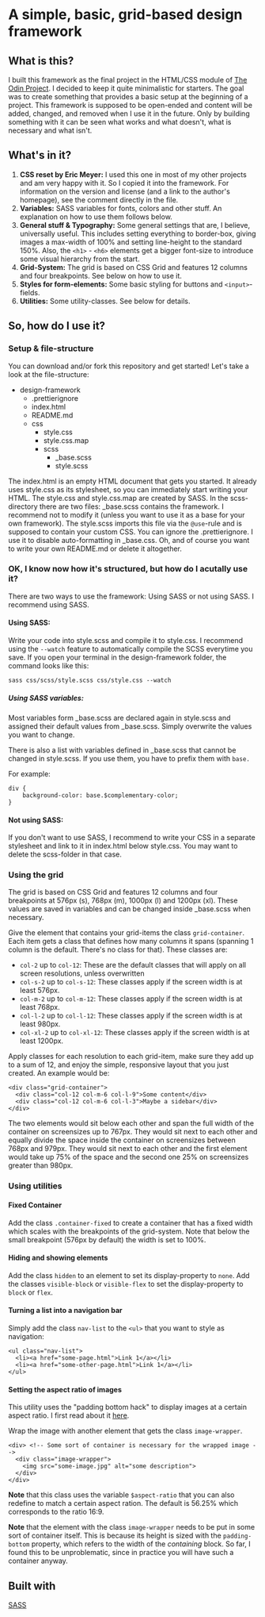 # A simple, basic, grid-based design framework

## What is this?

I built this framework as the final project in the HTML/CSS module of [The Odin Project](https://www.theodinproject.com). I decided to keep it quite minimalistic for starters. The goal was to create something that provides a basic setup at the beginning of a project. This framework is supposed to be open-ended and content will be added, changed, and removed when I use it in the future. Only by building something with it can be seen what works and what doesn't, what is necessary and what isn't.

## What's in it?

1. **CSS reset by Eric Meyer:** I used this one in most of my other projects and am very happy with it. So I copied it into the framework. For information on the version and license (and a link to the author's homepage), see the comment directly in the file.
2. **Variables:** SASS variables for fonts, colors and other stuff. An explanation on how to use them follows below.
3. **General stuff & Typography:** Some general settings that are, I believe, universally useful. This includes setting everything to border-box, giving images a max-width of 100% and setting line-height to the standard 150%. Also, the `<h1>` - `<h6>` elements get a bigger font-size to introduce some visual hierarchy from the start.
4. **Grid-System:** The grid is based on CSS Grid and features 12 columns and four breakpoints. See below on how to use it.
5. **Styles for form-elements:** Some basic styling for buttons and `<input>`-fields.
6. **Utilities:** Some utility-classes. See below for details.

## So, how do I use it?

### Setup & file-structure

You can download and/or fork this repository and get started! Let's take a look at the file-structure:

- design-framework
  - .prettierignore
  - index.html
  - README.md
  - css
    - style.css
    - style.css.map
    - scss
      - \_base.scss
      - style.scss

The index.html is an empty HTML document that gets you started. It already uses style.css as its stylesheet, so you can immediately start writing your HTML.
The style.css and style.css.map are created by SASS. In the scss-directory there are two files: \_base.scss contains the framework. I recommend not to modify it (unless you want to use it as a base for your own framework). The style.scss imports this file via the `@use`-rule and is supposed to contain your custom CSS.
You can ignore the .prettierignore. I use it to disable auto-formatting in \_base.css. Oh, and of course you want to write your own README.md or delete it altogether.

### OK, I know now how it's structured, but how do I acutally use it?

There are two ways to use the framework: Using SASS or not using SASS. I recommend using SASS.

#### Using SASS:

Write your code into style.scss and compile it to style.css. I recommend using the `--watch` feature to automatically compile the SCSS everytime you save. If you open your terminal in the design-framework folder, the command looks like this:

```
sass css/scss/style.scss css/style.css --watch
```

##### Using SASS variables:

Most variables form \_base.scss are declared again in style.scss and assigned their default values from \_base.scss. Simply overwrite the values you want to change.

There is also a list with variables defined in \_base.scss that cannot be changed in style.scss. If you use them, you have to prefix them with `base.`

For example:

```
div {
    background-color: base.$complementary-color;
}
```

#### Not using SASS:

If you don't want to use SASS, I recommend to write your CSS in a separate stylesheet and link to it in index.html below style.css. You may want to delete the scss-folder in that case.

### Using the grid

The grid is based on CSS Grid and features 12 columns and four breakpoints at 576px (s), 768px (m), 1000px (l) and 1200px (xl). These values are saved in variables and can be changed inside \_base.scss when necessary.

Give the element that contains your grid-items the class `grid-container`. Each item gets a class that defines how many columns it spans (spanning 1 column is the default. There's no class for that). These classes are:

- `col-2` up to `col-12`: These are the default classes that will apply on all screen resolutions, unless overwritten
- `col-s-2` up to `col-s-12`: These classes apply if the screen width is at least 576px.
- `col-m-2` up to `col-m-12`: These classes apply if the screen width is at least 768px.
- `col-l-2` up to `col-l-12`: These classes apply if the screen width is at least 980px.
- `col-xl-2` up to `col-xl-12`: These classes apply if the screen width is at least 1200px.

Apply classes for each resolution to each grid-item, make sure they add up to a sum of 12, and enjoy the simple, responsive layout that you just created. An example would be:

```
<div class="grid-container">
  <div class="col-12 col-m-6 col-l-9">Some content</div>
  <div class="col-12 col-m-6 col-l-3">Maybe a sidebar</div>
</div>
```

The two elements would sit below each other and span the full width of the container on screensizes up to 767px.
They would sit next to each other and equally divide the space inside the container on screensizes between 768px and 979px.
They would sit next to each other and the first element would take up 75% of the space and the second one 25% on screensizes greater than 980px.

### Using utilities

#### Fixed Container

Add the class `.container-fixed` to create a container that has a fixed width which scales with the breakpoints of the grid-system. Note that below the small breakpoint (576px by default) the width is set to 100%.

#### Hiding and showing elements

Add the class `hidden` to an element to set its display-property to `none`. Add the classes `visible-block` or `visible-flex` to set the display-property to `block` or `flex`.

#### Turning a list into a navigation bar

Simply add the class `nav-list` to the `<ul>` that you want to style as navigation:

```
<ul class="nav-list">
  <li><a href="some-page.html">Link 1</a></li>
  <li><a href="some-other-page.html">Link 1</a></li>
</ul>
```

#### Setting the aspect ratio of images

This utility uses the "padding bottom hack" to display images at a certain aspect ratio. I first read about it [here](https://www.smashingmagazine.com/2013/09/responsive-images-performance-problem-case-study/).

Wrap the image with another element that gets the class `image-wrapper`.

```
<div> <!-- Some sort of container is necessary for the wrapped image -->
  <div class="image-wrapper">
    <img src="some-image.jpg" alt="some description">
  </div>
</div>
```

**Note** that this class uses the variable `$aspect-ratio` that you can also redefine to match a certain aspect ration. The default is 56.25% which corresponds to the ratio 16:9.

**Note** that the element with the class `image-wrapper` needs to be put in some sort of container itself. This is because its height is sized with the `padding-bottom` property, which refers to the width of the _containing_ block. So far, I found this to be unproblematic, since in practice you will have such a container anyway.

## Built with

[SASS](https://sass-lang.com/)
